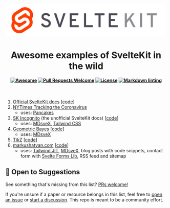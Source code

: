 <p align="center">
  <img src="assets/svelte-kit.svg" alt="SvelteKit" width="500">
</p>

<h1 align="center">Awesome examples of SvelteKit in the wild</h1>

<h4 align="center">

[![Awesome](https://cdn.rawgit.com/sindresorhus/awesome/d7305f38d29fed78fa85652e3a63e154dd8e8829/media/badge.svg)](https://github.com/sindresorhus/awesome)
[![Pull Requests Welcome](https://img.shields.io/badge/Pull%20Requests-welcome-brightgreen.svg)](https://github.com/janosh/awesome-svelte-kit/pulls)
[![License](https://img.shields.io/github/license/janosh/awesome-svelte-kit?label=License)](license)
[![Markdown linting](https://github.com/janosh/awesome-svelte-kit/workflows/Linter/badge.svg)](https://github.com/janosh/awesome-svelte-kit/actions)
</h4>

<br>

1. [Official SvelteKit docs](https://kit.svelte.dev) [[code](https://github.com/sveltejs/sites/tree/master/sites/kit.svelte.dev)]
2. [NYTimes Tracking the Coronavirus](https://nytimes.com/interactive/2021/us/new-york-city-new-york-covid-cases.html)
   - uses: [Pancakes][]
3. [SK Incognito](https://sk-incognito.vercel.app) (the unofficial SvelteKit docs) [[code](https://github.com/GrygrFlzr/kit-docs)]
   - uses: [MDsveX][], [Tailwind CSS][]
4. [Geometric Bayes](https://svelte-geometric-bayes.netlify.app) [[code](https://github.com/janosh/svelte-geometric-bayes)]
   - uses: [MDsveX][]
5. [TikZ](https://svelte-tikz.netlify.app) [[code](https://github.com/janosh/tikz)]
6. [markushatvan.com](https://markushatvan.com) [[code](https://github.com/mhatvan/markushatvan.com)]
   - uses: [Tailwind JIT][], [MDsveX][], blog posts with code snippets, contact form with [Svelte Forms Lib][], RSS feed and sitemap

## 🎉 Open to Suggestions

See something that's missing from this list? [PRs welcome!](https://github.com/janosh/awesome-svelte-kit/edit/main/readme.md)

If you're unsure if a paper or resource belongs in this list, feel free to [open an issue](https://github.com/janosh/awesome-svelte-kit/issues/new) or [start a discussion](https://github.com/janosh/awesome-svelte-kit/discussions). This repo is meant to be a community effort.

[MDsveX]: https://github.com/pngwn/MDsveX
[Tailwind CSS]: https://tailwindcss.com
[Tailwind JIT]: https://github.com/tailwindlabs/tailwindcss-jit
[Pancakes]: https://github.com/Rich-Harris/pancake
[Svelte Forms Lib]: https://github.com/tjinauyeung/svelte-forms-lib
